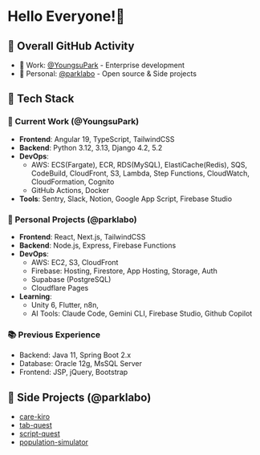 # Hello Everyone!👋

## 👥 Overall GitHub Activity
  - 🏢 Work: [@YoungsuPark](https://github.com/YoungsuPark) - Enterprise development
  - 👤 Personal: [@parklabo](https://github.com/parklabo) - Open source & Side projects

## 🔧 Tech Stack
  ### 🏢 Current Work (@YoungsuPark)
  - **Frontend**: Angular 19, TypeScript, TailwindCSS
  - **Backend**: Python 3.12, 3.13, Django 4.2, 5.2
  - **DevOps**:
    - AWS: ECS(Fargate), ECR, RDS(MySQL), ElastiCache(Redis), SQS, CodeBuild, CloudFront, S3,
  Lambda, Step Functions, CloudWatch, CloudFormation, Cognito
    - GitHub Actions, Docker
  - **Tools**: Sentry, Slack, Notion, Google App Script, Firebase Studio

  ### 👤 Personal Projects (@parklabo)
  - **Frontend**: React, Next.js, TailwindCSS
  - **Backend**: Node.js, Express, Firebase Functions
  - **DevOps**:
    - AWS: EC2, S3, CloudFront
    - Firebase: Hosting, Firestore, App Hosting, Storage, Auth
    - Supabase (PostgreSQL)
    - Cloudflare Pages
  - **Learning**:
    - Unity 6, Flutter, n8n,
    - AI Tools: Claude Code, Gemini CLI, Firebase Studio, Github Copilot

  ### 📚 Previous Experience
  - Backend: Java 11, Spring Boot 2.x
  - Database: Oracle 12g, MsSQL Server
  - Frontend: JSP, jQuery, Bootstrap

## 🧪 Side Projects (@parklabo)
  - [care-kiro](https://care-kiro.com/)
  - [tab-quest](https://github.com/parklabo/tab-quest/)
  - [script-quest](https://script-quest.park-labs.com/)
  - [population-simulator](https://population-simulator.park-labs.com/)
